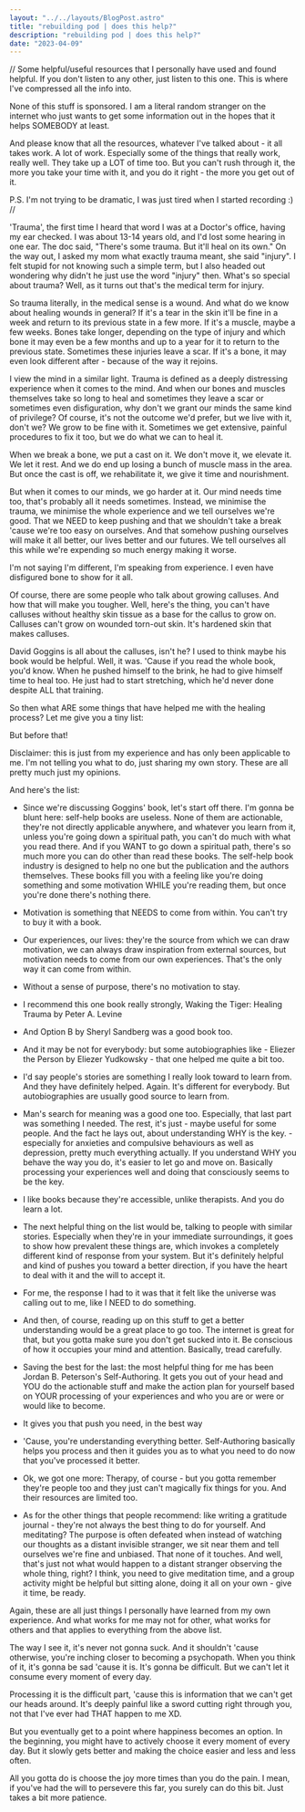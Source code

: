 ```yaml
---
layout: "../../layouts/BlogPost.astro"
title: "rebuilding pod | does this help?"
description: "rebuilding pod | does this help?"
date: "2023-04-09"
---
```


//
Some helpful/useful resources that I personally have used and found helpful. If you don't listen to any other, just listen to this one. This is where I've compressed all the info into. 


None of this stuff is sponsored. I am a literal random stranger on the internet who just wants to get some information out in the hopes that it helps SOMEBODY at least. 


And please know that all the resources, whatever I've talked about - it all takes work. A lot of work. Especially some of the things that really work, really well. They take up a LOT of time too. But you can't rush through it, the more you take your time with it, and you do it right - the more you get out of it.


P.S. I'm not trying to be dramatic, I was just tired when I started recording :)
//

'Trauma', the first time I heard that word I was at a Doctor's office, having my ear checked. I was about 13-14 years old, and I'd lost some hearing in one ear. The doc said, "There's some trauma. But it'll heal on its own." On the way out, I asked my mom what exactly trauma meant, she said "injury". I felt stupid for not knowing such a simple term, but I also headed out wondering why didn't he just use the word "injury" then. What's so special about trauma? Well, as it turns out that's the medical term for injury.

So trauma literally, in the medical sense is a wound. And what do we know about healing wounds in general? If it's a tear in the skin it'll be fine in a week and return to its previous state in a few more. If it's a muscle, maybe a few weeks. Bones take longer, depending on the type of injury and which bone it may even be a few months and up to a year for it to return to the previous state. Sometimes these injuries leave a scar. If it's a bone, it may even look different after - because of the way it rejoins.

I view the mind in a similar light. Trauma is defined as a deeply distressing experience when it comes to the mind. And when our bones and muscles themselves take so long to heal and sometimes they leave a scar or sometimes even disfiguration, why don't we grant our minds the same kind of privilege? Of course, it's not the outcome we'd prefer, but we live with it, don't we? We grow to be fine with it. Sometimes we get extensive, painful procedures to fix it too, but we do what we can to heal it.

When we break a bone, we put a cast on it. We don't move it, we elevate it. We let it rest. And we do end up losing a bunch of muscle mass in the area. But once the cast is off, we rehabilitate it, we give it time and nourishment.

But when it comes to our minds, we go harder at it. Our mind needs time too, that's probably all it needs sometimes. Instead, we minimise the trauma, we minimise the whole experience and we tell ourselves we're good. That we NEED to keep pushing and that we shouldn't take a break 'cause we're too easy on ourselves. And that somehow pushing ourselves will make it all better, our lives better and our futures. We tell ourselves all this while we're expending so much energy making it worse. 

I'm not saying I'm different, I'm speaking from experience. I even have disfigured bone to show for it all.

Of course, there are some people who talk about growing calluses. And how that will make you tougher. Well, here's the thing, you can't have calluses without healthy skin tissue as a base for the callus to grow on. Calluses can't grow on wounded torn-out skin. It's hardened skin that makes calluses. 

David Goggins is all about the calluses, isn't he? I used to think maybe his book would be helpful. Well, it was. 'Cause if you read the whole book, you'd know. When he pushed himself to the brink, he had to give himself time to heal too. He just had to start stretching, which he'd never done despite ALL that training.

So then what ARE some things that have helped me with the healing process? Let me give you a tiny list:

But before that!

Disclaimer: this is just from my experience and has only been applicable to me. I'm not telling you what to do, just sharing my own story. These are all pretty much just my opinions.

And here's the list:

-   Since we're discussing Goggins' book, let's start off there. I'm gonna be blunt here: self-help books are useless. None of them are actionable, they're not directly applicable anywhere, and whatever you learn from it, unless you're going down a spiritual path, you can't do much with what you read there. And if you WANT to go down a spiritual path, there's so much more you can do other than read these books. The self-help book industry is designed to help no one but the publication and the authors themselves. These books fill you with a feeling like you're doing something and some motivation WHILE you're reading them, but once you're done there's nothing there.

-   Motivation is something that NEEDS to come from within. You can't try to buy it with a book.

-   Our experiences, our lives: they're the source from which we can draw motivation, we can always draw inspiration from external sources, but motivation needs to come from our own experiences. That's the only way it can come from within.

-   Without a sense of purpose, there's no motivation to stay.

-   I recommend this one book really strongly, Waking the Tiger: Healing Trauma by Peter A. Levine

-   And Option B by Sheryl Sandberg was a good book too.

-   And it may be not for everybody: but some autobiographies like - Eliezer the Person by Eliezer Yudkowsky - that one helped me quite a bit too. 

-   I'd say people's stories are something I really look toward to learn from. And they have definitely helped. Again. It's different for everybody. But autobiographies are usually good source to learn from. 

-   Man's search for meaning was a good one too. Especially, that last part was something I needed. The rest, it's just - maybe useful for some people. And the fact he lays out, about understanding WHY is the key. - especially for anxieties and compulsive behaviours as well as depression, pretty much everything actually. If you understand WHY you behave the way you do, it's easier to let go and move on. Basically processing your experiences well and doing that consciously seems to be the key.

-   I like books because they're accessible, unlike therapists. And you do learn a lot.

-   The next helpful thing on the list would be, talking to people with similar stories. Especially when they're in your immediate surroundings, it goes to show how prevalent these things are, which invokes a completely different kind of response from your system. But it's definitely helpful and kind of pushes you toward a better direction, if you have the heart to deal with it and the will to accept it.

-   For me, the response I had to it was that it felt like the universe was calling out to me, like I NEED to do something.

-   And then, of course, reading up on this stuff to get a better understanding would be a great place to go too. The internet is great for that, but you gotta make sure you don't get sucked into it. Be conscious of how it occupies your mind and attention. Basically, tread carefully.

-   Saving the best for the last: the most helpful thing for me has been Jordan B. Peterson's Self-Authoring. It gets you out of your head and YOU do the actionable stuff and make the action plan for yourself based on YOUR processing of your experiences and who you are or were or would like to become.

-   It gives you that push you need, in the best way

-   'Cause, you're understanding everything better. Self-Authoring basically helps you process and then it guides you as to what you need to do now that you've processed it better.

-   Ok, we got one more: Therapy, of course - but you gotta remember they're people too and they just can't magically fix things for you. And their resources are limited too.

-   As for the other things that people recommend: like writing a gratitude journal - they're not always the best thing to do for yourself. And meditating? The purpose is often defeated when instead of watching our thoughts as a distant invisible stranger, we sit near them and tell ourselves we're fine and unbiased. That none of it touches. And well, that's just not what would happen to a distant stranger observing the whole thing, right? I think, you need to give meditation time, and a group activity might be helpful but sitting alone, doing it all on your own - give it time, be ready.

Again, these are all just things I personally have learned from my own experience. And what works for me may not for other, what works for others and that applies to everything from the above list.

The way I see it, it's never not gonna suck. And it shouldn't 'cause otherwise, you're inching closer to becoming a psychopath. When you think of it, it's gonna be sad 'cause it is. It's gonna be difficult. But we can't let it consume every moment of every day.

Processing it is the difficult part, 'cause this is information that we can't get our heads around. It's deeply painful like a sword cutting right through you, not that I've ever had THAT happen to me XD.

But you eventually get to a point where happiness becomes an option. In the beginning, you might have to actively choose it every moment of every day. But it slowly gets better and making the choice easier and less and less often. 

All you gotta do is choose the joy more times than you do the pain. I mean, if you've had the will to persevere this far, you surely can do this bit. Just takes a bit more patience.
